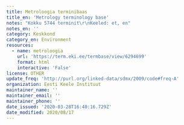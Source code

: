 ```yaml
---
title: Metroloogia terminibaas
title_en: 'Metrology terminology base'
notes: "Kokku 5744 terminit\r\nKeeled: et, en"
notes_en: ''
category: Keskkond
category_en: Environment
resources:
  - name: metroloogia
    url: 'https://term.eki.ee/termbase/view/6294699'
    format: html
    interactive: 'False'
license: OTHER
update_freq: 'http://purl.org/linked-data/sdmx/2009/code#freq-A'
organization: Eesti Keele Instituut
maintainer_name: ''
maintainer_email: ''
maintainer_phone: ''
date_issued: '2020-03-28T16:40:16.729Z'
date_modified: 2020/08/17
---
```

